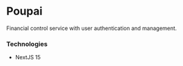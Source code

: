 # Poupai

Financial control service with user authentication and management.

### Technologies

- NextJS 15

